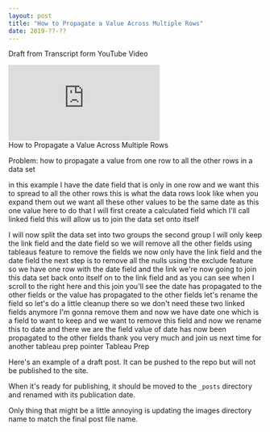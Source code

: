 ```yaml
---
layout: post
title: "How to Propagate a Value Across Multiple Rows"
date: 2019-??-??
---
```

Draft from Transcript form YouTube Video

<div class="video-container">
	<iframe class="video" src="https://www.youtube.com/embed/BhomqvmGIVQ" frameborder="0" allow="accelerometer; autoplay; encrypted-media; gyroscope; picture-in-picture" allowfullscreen></iframe>
</div>
How to Propagate a Value Across Multiple Rows

Problem:
 how to propagate a value from one row to all the other rows
in a data set

in this example I have the date field that is only in one row and
we want this to spread to all the other rows this is what the data rows look
like when you expand them out we want all these other values to be the same
date as this one value here to do that I will first create a calculated field
which I'll call linked field this will allow us to join the data set onto
itself

I will now split the data set into two
groups the second group I will only keep
the link field and the date field so we
will remove all the other fields using
tableaus feature to remove the fields we
now only have the link field and the
date field the next step is to remove
all the nulls using the exclude feature
so we have one row with the date field
and the link we're now going to join
this data set back onto itself on to the
link field and as you can see when I
scroll to the right here and this join
you'll see the date has propagated to
the other fields or the value has
propagated to the other fields let's
rename the field so let's do a little
cleanup there so we don't need these two
linked fields anymore I'm gonna remove
them and now we have
date one which is a field to want to
keep and we want to remove this field
and now we rename this to date and there
we are the field value of date has now
been propagated to the other fields
thank you very much and join us next
time for another tableau prep pointer
Tableau Prep

Here's an example of a draft post. It can be pushed to the repo but will not be published to the site.

When it's ready for publishing, it should be moved to the `_posts` directory and renamed with its publication date.

Only thing that might be a little annoying is updating the images directory name to match the final post file name.
